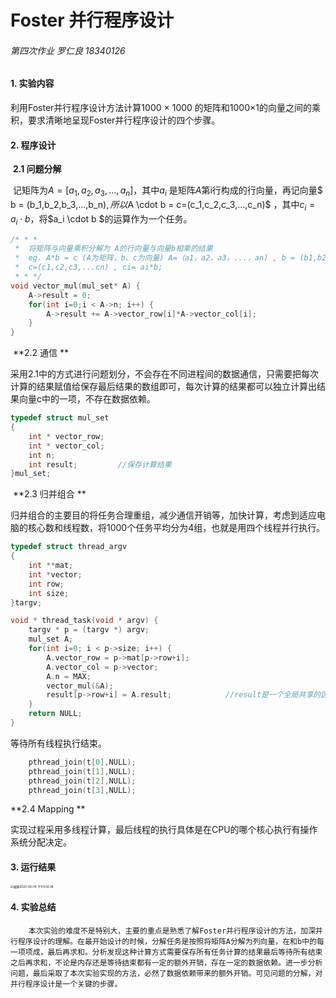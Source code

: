 # Foster 并行程序设计

###### 第四次作业 罗仁良 18340126

#### 1. 实验内容

利用Foster并行程序设计方法计算1000 $\times$ 1000 的矩阵和1000$\times$1的向量之间的乘积，要求清晰地呈现Foster并行程序设计的四个步骤。

#### 2. 程序设计

​	**2.1 问题分解**

​	记矩阵为$A = [a_1,a_2,a_3,...,a_n]$，其中$a_i$ 是矩阵$A$第i行构成的行向量，再记向量$ b = (b_1,b_2,b_3,...,b_n)$, 所以$A \cdot b = c=(c_1,c_2,c_3,...,c_n)$ ，其中$c_i = a_i \cdot b$，将$a_i \cdot b $的运算作为一个任务。

```c
/* * *
 *  将矩阵与向量乘积分解为 A的行向量与向量b相乘的结果
 *  eg. A*b = c (A为矩阵，b、c为向量) A=（a1，a2，a3，...，an) , b = (b1,b2,b3,...,bn)
 *  c=(c1,c2,c3,...cn) , ci= ai*b;
 * * */
void vector_mul(mul_set* A) {
    A->result = 0;
    for(int i=0;i < A->n; i++) {
        A->result += A->vector_row[i]*A->vector_col[i];
    }
}
```

​	**2.2 通信 **

​	采用2.1中的方式进行问题划分，不会存在不同进程间的数据通信，只需要把每次计算的结果赋值给保存最后结果的数组即可，每次计算的结果都可以独立计算出结果向量c中的一项，不存在数据依赖。

```c
typedef struct mul_set
{
    int * vector_row;
    int * vector_col;
    int n;
    int result;			//保存计算结果
}mul_set;
```

​	**2.3 归并组合 **

 归并组合的主要目的将任务合理重组，减少通信开销等，加快计算，考虑到适应电脑的核心数和线程数，将1000个任务平均分为4组，也就是用四个线程并行执行。

```C
typedef struct thread_argv
{
    int **mat;
    int *vector;
    int row;
    int size;
}targv;

void * thread_task(void * argv) {
    targv * p = (targv *) argv;
    mul_set A;
    for(int i=0; i < p->size; i++) {
        A.vector_row = p->mat[p->row+i];
        A.vector_col = p->vector;
        A.n = MAX;
        vector_mul(&A);
        result[p->row+i] = A.result;			//result是一个全局共享的区域用于保存最后计算结果，分析可知																					 //不会存在数据竞争
    }
    return NULL;
}
```

等待所有线程执行结束。

```C
    pthread_join(t[0],NULL);
    pthread_join(t[1],NULL);
    pthread_join(t[2],NULL);
    pthread_join(t[3],NULL);
```

 **2.4 Mapping **

 实现过程采用多线程计算，最后线程的执行具体是在CPU的哪个核心执行有操作系统分配决定。

#### 3. 运行结果

<img src="/Users/Ares/magic/Multi-Computing/hw4/截屏2020-06-04 下午9.56.38.png" alt="截屏2020-06-04 下午9.56.38" style="zoom: 33%;" />





#### 4. 实验总结

 		本次实验的难度不是特别大，主要的重点是熟悉了解Foster并行程序设计的方法，加深并行程序设计的理解。在最开始设计的时候，分解任务是按照将矩阵A分解为列向量，在和b中的每一项项成，最后再求和。分析发现这种计算方式需要保存所有任务计算的结果最后等待所有结束之后再求和，不论是内存还是等待结束都有一定的额外开销，存在一定的数据依赖。进一步分析问题，最后采取了本次实验实现的方法，必然了数据依赖带来的额外开销。可见问题的分解，对并行程序设计是一个关键的步骤。
